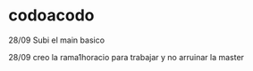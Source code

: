 # codoacodo

28/09 Subi el main basico

28/09 creo la rama1horacio para trabajar y no arruinar la master


